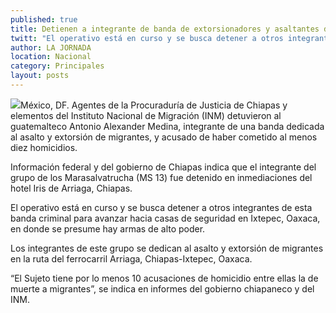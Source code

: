 ```yaml
---
published: true
title: Detienen a integrante de banda de extorsionadores y asaltantes de migrantes en Chiapas
twitt: "El operativo está en curso y se busca detener a otros integrantes de esta bánda criminal para avanzar hacia casas de seguridad en Ixtepec, Oaxaca, en donde se presume hay armas de alto poder"
author: LA JORNADA
location: Nacional
category: Principales
layout: posts
---
```


![](http://i.imgur.com/kHffyS1m.jpg)México, DF. Agentes de la Procuraduría de Justicia de Chiapas y elementos del Instituto Nacional de Migración (INM) detuvieron al guatemalteco Antonio Alexander Medina, integrante de una banda dedicada al asalto y extorsión de migrantes, y acusado de haber cometido al menos diez homicidios.

Información federal y del gobierno de Chiapas indica que el integrante del grupo de los Marasalvatrucha  (MS 13) fue detenido en inmediaciones del hotel Iris de Arriaga, Chiapas.

El operativo está en curso y se busca detener a otros integrantes de esta banda criminal para  avanzar hacia casas de seguridad en Ixtepec, Oaxaca, en donde se presume hay armas de alto poder.

Los integrantes de este grupo se dedican al asalto y extorsión de migrantes en la ruta del ferrocarril Arriaga, Chiapas-Ixtepec, Oaxaca. 

“El Sujeto tiene por lo menos 10 acusaciones de homicidio entre ellas la de muerte a migrantes”, se indica en informes del gobierno chiapaneco y del INM.
